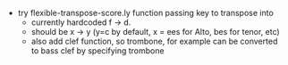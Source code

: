 * try flexible-transpose-score.ly function passing key to transpose into 
  * currently hardcoded f -> d.
  * should be x -> y (y=c by default, x = ees for Alto, bes for tenor, etc)
  * also add clef function, so trombone, for example can be converted
    to bass clef by specifying trombone
